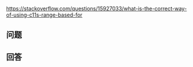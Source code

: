 <https://stackoverflow.com/questions/15927033/what-is-the-correct-way-of-using-c11s-range-based-for>

## 问题



## 回答
